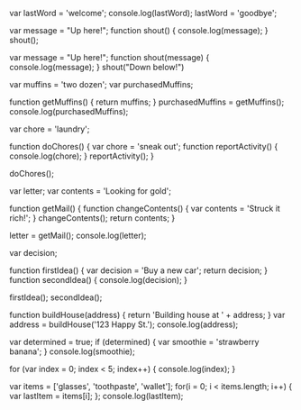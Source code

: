 var lastWord = 'welcome';
console.log(lastWord);
lastWord = 'goodbye';



var message = "Up here!";
  function shout() {
    console.log(message);
  }
shout();



var message = "Up here!";
function shout(message) {
  console.log(message);
}
shout("Down below!")



var muffins = 'two dozen';
var purchasedMuffins;

function getMuffins() {
  return muffins;
}
purchasedMuffins = getMuffins();
console.log(purchasedMuffins);



var chore = 'laundry';

function doChores() {
  var chore = 'sneak out';
  function reportActivity() {
    console.log(chore);
  }
  reportActivity();
}

doChores();



var letter;
var contents = 'Looking for gold';

function getMail() {
  function changeContents() {
    var contents = 'Struck it rich!';
  }
  changeContents();
  return contents;
}

letter = getMail();
console.log(letter);



var decision;

function firstIdea() {
  var decision = 'Buy a new car';
  return decision;
}
function secondIdea() {
  console.log(decision);
}

firstIdea();
secondIdea();



function buildHouse(address) {
  return 'Building house at ' + address;
}
var address = buildHouse('123 Happy St.');
console.log(address);



var determined = true;
if (determined) {
  var smoothie = 'strawberry banana';
}
console.log(smoothie);



for (var index = 0; index < 5; index++) {
  console.log(index);
}



var items = ['glasses', 'toothpaste', 'wallet'];
for(i = 0; i < items.length; i++) {
  var lastItem = items[i];
};
console.log(lastItem);
